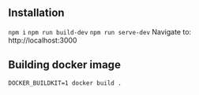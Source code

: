 ## Installation
`npm i`
`npm run build-dev`
`npm run serve-dev`
Navigate to: http://localhost:3000

## Building docker image
```
DOCKER_BUILDKIT=1 docker build .
```
